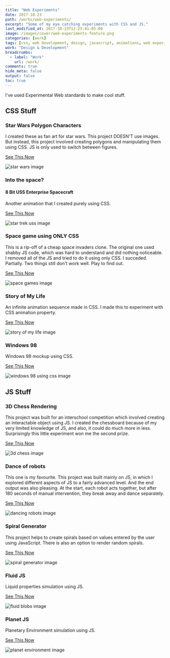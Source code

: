 ```yaml
---
title: "Web Experiments"
date: 2017-10-23
path: /works/web-experiments/
excerpt: "Some of my eye catching experiments with CSS and JS."
last_modified_at: 2017-10-23T12:25:41-05:00
image: /images/cover/web-experiments-feature.png
categories: [work]
tags: [css, web development, design, javascript, animations, web experiments ]
work: "Design & Development"
breadcrumbs:
  - label: "Work"
    url: /work/
comments: true
hide_meta: false
output: false
toc: true
---
```


I've used Experimental Web standards to make cool stuff.

## CSS Stuff

### Star Wars Polygon Characters

I created these as fan art for star wars. This project DOESN'T use images. But instead, this project involved creating polygons and manipulating them using CSS. JS is only used to switch between figures.

[See This Now](/web/experiment/polygon.html)

![star wars image](/web/img/star.jpg)

### Into the space?

#### 8 Bit USS Enterprise Spacecraft

Another animation that I created purely using CSS.

[See This Now](/web/experiment/strek.html)

![star trek uss image](/web/img/trek.jpg)

### Space game using ONLY CSS

This is a rip-off of a cheap space invaders clone. The original one used shabby JS code, which was hard to understand and did nothing noticeable. I removed all of the JS and tried to do it using only CSS. I succeded. Partially. Two things still don't work well. Play to find out.

[See This Now](/web/experiment/spacegame.html)

![space games image](/web/img/game.jpg)

### Story of My Life

An infinite animation sequence made in CSS. I made this to experiment with CSS animation property.

[See This Now](/web/experiment/daylife.html)

![story of my life image](/web/img/story.jpg)

### Windows 98

Windows 98 mockup using CSS.

[See This Now](/web/experiment/98.html)

![windows 98 using css image](/web/img/98.jpg)

## JS Stuff

### 3D Chess Rendering

This project was built for an interschool competition which involved creating an interactable object using JS. I created the chessboard because of my very limited knowledge of JS, and also, it could do much more in less. Surprisingly this little experiment won me the second prize.

[See This Now](/web/experiment/chess.html)

![3d chess image](/web/img/chess.jpg)

### Dance of robots

This one is my favourite. This project was built mainly on JS, in which I explored different aspects of JS to a fairly advanced level. And the end output was also pleasing. At the start, each robot acts together, but after 180 seconds of manual intervention, they break away and dance separately.

[See This Now](/web/experiment/dance.html)

![dancing robots image](/web/img/dance.jpg)

### Spiral Generator

This project helps to create spirals based on values entered by the user using JavaScript. There is also an option to render random spirals.

[See This Now](/web/experiment/spiral.html)

![spiral generator image](/web/img/spi.jpg)

### Fluid JS

Liquid properties simulation using JS.

[See This Now](/web/experiment/fluid.html)

![fluid blobs image](/web/img/fluid.jpg)

### Planet JS

Planetary Environment simulation using JS.

[See This Now](/web/experiment/planet.html)

![planet environment image](/web/img/planet.jpg)
